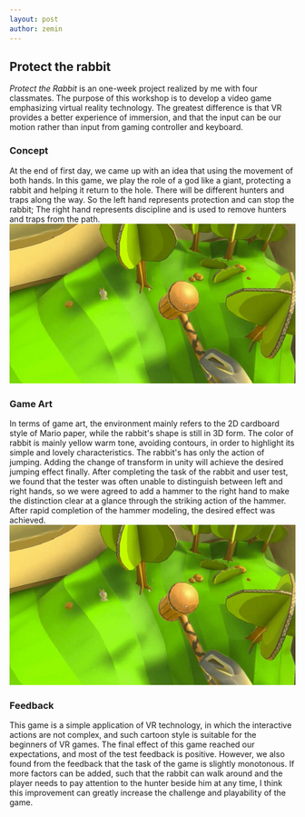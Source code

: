 ```yaml
---
layout: post
author: zemin 
---
```


## Protect the rabbit

*Protect the Rabbit* is an one-week project realized by me with four classmates. The purpose of this workshop is to develop a video game emphasizing virtual reality technology. The greatest difference is that VR provides a better experience of immersion, and that the input can be our motion rather than input from gaming controller and keyboard.

### Concept

At the end of first day, we came up with an idea that using the movement of both hands. In this game, we play the role of a god like a giant, protecting a rabbit and helping it return to the hole. There will be different hunters and traps along the way. So the left hand represents protection and can stop the rabbit; The right hand represents discipline and is used to remove hunters and traps from the path.\
![Alt text](https://raw.githubusercontent.com/zemin-xu/zemin-xu.github.io/master/assets/images/save-rabbit-hands.gif "using one hand to project the rabbit from traps")

### Game Art

In terms of game art, the environment mainly refers to the 2D cardboard style of Mario paper, while the rabbit's shape is still in 3D form. The color of rabbit is mainly yellow warm tone, avoiding contours, in order to highlight its simple and lovely characteristics. The rabbit's has only the action of jumping. Adding the change of transform in unity will achieve the desired jumping effect finally. After completing the task of the rabbit and user test, we found that the tester was often unable to distinguish between left and right hands, so we were agreed to add a hammer to the right hand to make the distinction clear at a glance through the striking action of the hammer. After rapid completion of the hammer modeling, the desired effect was achieved.\
![Alt text](https://raw.githubusercontent.com/zemin-xu/zemin-xu.github.io/master/assets/images/save-rabbit-hands.gif "using another hand to help the rabbit")

### Feedback

This game is a simple application of VR technology, in which the interactive actions are not complex, and such cartoon style is suitable for the beginners of VR games. The final effect of this game reached our expectations, and most of the test feedback is positive. However, we also found from the feedback that the task of the game is slightly monotonous. If more factors can be added, such that the rabbit can walk around and the player needs to pay attention to the hunter beside him at any time, I think this improvement can greatly increase the challenge and playability of the game.
